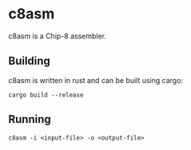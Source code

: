 # c8asm
c8asm is a Chip-8 assembler.

## Building
c8asm is written in rust and can be built using cargo:

```shell
cargo build --release
```

## Running
```shell
c8asm -i <input-file> -o <output-file>
```

